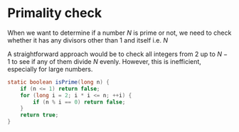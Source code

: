 # Primality check

When we want to determine if a number $N$ is prime or not, we need to check whether it has any divisors other than $1$ and itself i.e. $N$   

A straightforward approach would be to check all integers from $2$ up to $N−1$ to see if any of them divide $N$ evenly. However, this is inefficient, especially for large numbers.

```java
static boolean isPrime(long n) {  
    if (n <= 1) return false;  
    for (long i = 2; i * i <= n; ++i) {  
        if (n % i == 0) return false;  
    }  
    return true;  
}
``` 